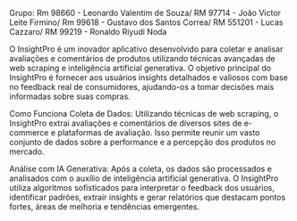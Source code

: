 Grupo: Rm 98660 - Leonardo Valentim de Souza/ RM 97714 - João Victor Leite Firmino/ Rm 99618 - Gustavo dos Santos Correa/ RM 551201 - Lucas Cazzaro/ RM 99219 - Ronaldo Riyudi Noda


O InsightPro é um inovador aplicativo desenvolvido para coletar e analisar avaliações e comentários de produtos utilizando técnicas avançadas de web scraping e inteligência artificial generativa. O objetivo principal do InsightPro é fornecer aos usuários insights detalhados e valiosos com base no feedback real de consumidores, ajudando-os a tomar decisões mais informadas sobre suas compras.

Como Funciona
Coleta de Dados: Utilizando técnicas de web scraping, o InsightPro extrai avaliações e comentários de diversos sites de e-commerce e plataformas de avaliação. Isso permite reunir um vasto conjunto de dados sobre a performance e a percepção dos produtos no mercado.

Análise com IA Generativa: Após a coleta, os dados são processados e analisados com o auxílio de inteligência artificial generativa. O InsightPro utiliza algoritmos sofisticados para interpretar o feedback dos usuários, identificar padrões, extrair insights e gerar relatórios que destacam pontos fortes, áreas de melhoria e tendências emergentes.
